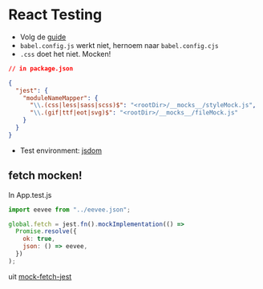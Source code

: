 # React Testing

- Volg de [guide](https://jestjs.io/docs/tutorial-react)
- `babel.config.js` werkt niet, hernoem naar `babel.config.cjs`
- `.css` doet het niet. Mocken!

```json
// in package.json

{
  "jest": {
    "moduleNameMapper": {
      "\\.(css|less|sass|scss)$": "<rootDir>/__mocks__/styleMock.js",
      "\\.(gif|ttf|eot|svg)$": "<rootDir>/__mocks__/fileMock.js"
    }
  }
}
```

- Test environment: [jsdom](https://stackoverflow.com/questions/69227566/consider-using-the-jsdom-test-environment)

## fetch mocken!

In App.test.js

```js
import eevee from "../eevee.json";

global.fetch = jest.fn().mockImplementation(() =>
  Promise.resolve({
    ok: true,
    json: () => eevee,
  })
);
```

uit [mock-fetch-jest](https://www.leighhalliday.com/mock-fetch-jest)
